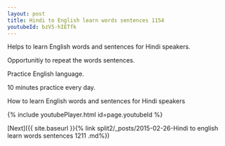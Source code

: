 ```yaml
---
layout: post
title: Hindi to English learn words sentences 1154 
youtubeId: bzV5-hIETfk
---
```

 
 
Helps to learn English words and sentences for Hindi speakers.

Opportunitiy to repeat the words sentences. 

Practice English language. 
 
10 minutes practice every day. 
 
How to learn English words and sentences for Hindi speakers 
 
{% include youtubePlayer.html id=page.youtubeId %}
 
 
[Next]({{ site.baseurl }}{% link  split2/_posts/2015-02-26-Hindi to english learn words sentences 1211 .md%})
 
